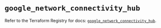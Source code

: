 # `google_network_connectivity_hub`

Refer to the Terraform Registry for docs: [`google_network_connectivity_hub`](https://registry.terraform.io/providers/hashicorp/google/6.48.0/docs/resources/network_connectivity_hub).
